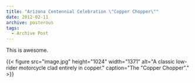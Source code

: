 ```yaml
---
title: "Arizona Centennial Celebration \"Copper Chopper\""
date: 2012-02-11
archive: posterous
tags: 
  - Archive Post
---
```


This is awesome.

{{< figure 
	src="image.jpg" 
	height="1024" 
	width="1371" 
	alt="A classic low-rider motorcycle clad entirely in copper." 
	caption="The \"Copper Chopper\"." >}}
